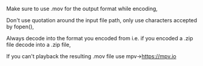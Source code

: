 Make sure to use .mov for the output format while encoding,

Don't use quotation around the input file path, only use characters accepted by fopen(),

Always decode into the format you encoded from i.e. if you encoded a .zip file decode into a .zip file,

If you can't playback the resulting .mov file use mpv->https://mpv.io
